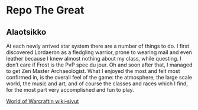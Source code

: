 # Repo The Great

## Alaotsikko
At each newly arrived star system there are a number of things to do. I first discovered Lordaeron as a fledgling warrior, prone to wearing mail and even leather because I knew almost nothing about my class, while questing. ﻿I don’t care if Frost is the PvP spec du jour. Oh and soon after that, I managed to get Zen Master Archaeologist. What I enjoyed the most and felt most confirmed in, is the overall feel of the game: the atmosphere, the large scale world, the music and art, and of course the classes and races which I find, for the most part very accomplished and fun to play.

[World of Warcraftin wiki-sivut](https://fi.wikipedia.org/wiki/World_of_Warcraft)
